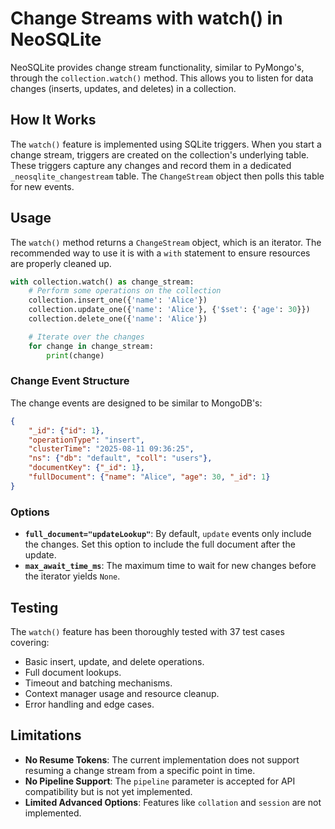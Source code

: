 # Change Streams with watch() in NeoSQLite

NeoSQLite provides change stream functionality, similar to PyMongo's, through the `collection.watch()` method. This allows you to listen for data changes (inserts, updates, and deletes) in a collection.

## How It Works

The `watch()` feature is implemented using SQLite triggers. When you start a change stream, triggers are created on the collection's underlying table. These triggers capture any changes and record them in a dedicated `_neosqlite_changestream` table. The `ChangeStream` object then polls this table for new events.

## Usage

The `watch()` method returns a `ChangeStream` object, which is an iterator. The recommended way to use it is with a `with` statement to ensure resources are properly cleaned up.

```python
with collection.watch() as change_stream:
    # Perform some operations on the collection
    collection.insert_one({'name': 'Alice'})
    collection.update_one({'name': 'Alice'}, {'$set': {'age': 30}})
    collection.delete_one({'name': 'Alice'})

    # Iterate over the changes
    for change in change_stream:
        print(change)
```

### Change Event Structure
The change events are designed to be similar to MongoDB's:
```json
{
    "_id": {"id": 1}, 
    "operationType": "insert", 
    "clusterTime": "2025-08-11 09:36:25", 
    "ns": {"db": "default", "coll": "users"}, 
    "documentKey": {"_id": 1}, 
    "fullDocument": {"name": "Alice", "age": 30, "_id": 1}
}
```

### Options
- **`full_document="updateLookup"`**: By default, `update` events only include the changes. Set this option to include the full document after the update.
- **`max_await_time_ms`**: The maximum time to wait for new changes before the iterator yields `None`.

## Testing

The `watch()` feature has been thoroughly tested with 37 test cases covering:
- Basic insert, update, and delete operations.
- Full document lookups.
- Timeout and batching mechanisms.
- Context manager usage and resource cleanup.
- Error handling and edge cases.

## Limitations
- **No Resume Tokens**: The current implementation does not support resuming a change stream from a specific point in time.
- **No Pipeline Support**: The `pipeline` parameter is accepted for API compatibility but is not yet implemented.
- **Limited Advanced Options**: Features like `collation` and `session` are not implemented.
